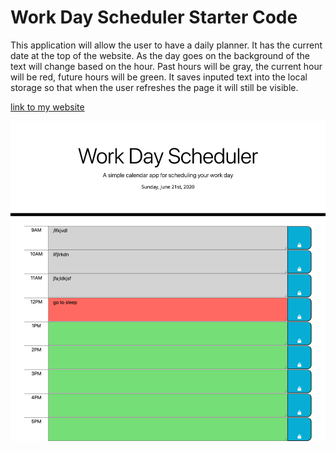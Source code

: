# Work Day Scheduler Starter Code

This application will allow the user to have a daily planner. 
It has the current date at the top of the website. 
As the day goes on the background of the text will change based on the hour. Past hours will be gray, the current hour will be red, future hours will be green. It saves inputed text into the local storage so that when the user refreshes the page it will still be visible. 

[link to my website](https://ryannekillian.github.io/daily-planner/)

![this is a screenshot of my website](./screenshot.png)
